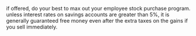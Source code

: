 if offered, do your best to max out your employee stock purchase program. unless interest rates on savings accounts are greater than 5%, it is generally guaranteed free money even after the extra taxes on the gains if you sell immediately.
